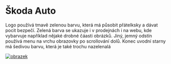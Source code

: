 <h1>  Škoda Auto</h1>

Logo používá tmavě zelenou barvu, která má působit přátelksky a dávat pocit bezpečí.
Zelená barva se ukazuje i v prodejnách i na webu, kde vybarvuje například nějaké drobné čáasti obrázků. Jiný, jemný odstín používá menu na vrchu obrazovky po scrollování dolů. Konec uvodní starny má šedivou barvu, která je také trochu nazelenalá

<a href="https://www.skoda-auto.cz/" rel="some text">![obrazek](https://user-images.githubusercontent.com/83214204/194138571-1f8c8ed5-7f05-4839-8d5d-eb40dc00388c.png)</a>
